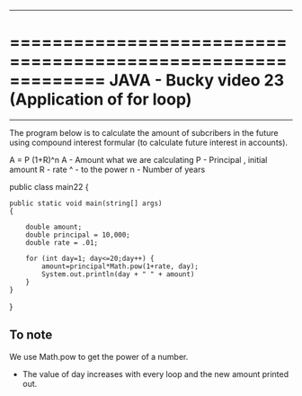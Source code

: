 *************************************************************
=============================================================
JAVA - Bucky video 23 (Application of for loop)
=============================================================
*************************************************************

The program below is to calculate the amount of subcribers in the future using compound interest formular (to calculate future interest in accounts).

A = P (1+R)^n
A - Amount what we are calculating
P - Principal , initial amount
R - rate
^ - to the power
n - Number of years


public class main22 {

	public static void main(string[] args)
	{

		double amount;
		double principal = 10,000;
		double rate = .01;
	
		for (int day=1; day<=20;day++) {
			amount=principal*Math.pow(1+rate, day);
			System.out.println(day + " " + amount)		
		}
	}
}

To note
-------

We use Math.pow to get the power of a number.
- The value of day increases with every loop and the new amount printed out.